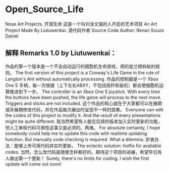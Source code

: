 # Open_Source_Life
Nose Art Projects. 开源生命
这是一个叫刘涂文锴的人开启的艺术项目 An Art Project Made By Liutuwenkai. 
源代码作者 Source Code Author: Renan Souza Daniel
## 解释 Remarks 1.0 by Liutuwenkai：
作品的第一个版本是一个不会自动运行的细胞机生命游戏，用的是兰顿蚂蚁的规则。
The first version of this project is a Conway's Life Game in the rule of Langton's Ant without automatically processing. 
作品的控制器是一个 Xbox One S 手柄，每一次按键（上下左右ABXY，不包括摇杆和扳机）都会使细胞机运算推进到下一步。
The controller is an Xbox One S joystick. With every time the buttons have been pushed, the life game will process to the next move. Triggers and sticks are not included. 
这个作品的核心就在于大家都可以在展期或非展期修改代码，并在作品每次展出时呈现不一样的效果。
Everyone can edit the codes of this project to modify it. And the result of every presentations might be quite different. 
我当然希望有人能在后续的版本加入实时更新的功能，但人工审核代码可用性这事又是必须的。两难。
For absolute certainty, I hope somebody could help me to update this code with realtime updating function. But manually code checking is required. What a dilemma. 
折衷办法：能够上传可用代码并实时更新。
The eclectic solution: hotfix for avaliable codes.
当然，怎么改代码是随便怎样都好的。期待这个项目的进展，希望早日有人做出第一个更新！
Surely, there's no limits for coding. I wish the first update will come out soon! 
